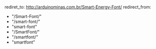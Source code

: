 rediret_to: http://arduinominas.com.br/Smart-Energy-Font/
redirect_from:
 - "/Smart-Font/"
 - "/smart-font/"
 - "smart-font"
 - "/SmartFont/"
 - "/smartfont/"
 - "smartfont"
